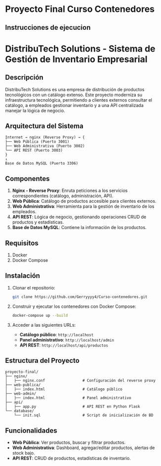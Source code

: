 # Proyecto Final Curso Contenedores

## Instrucciones de ejecucion



# DistribuTech Solutions - Sistema de Gestión de Inventario Empresarial

## Descripción

DistribuTech Solutions es una empresa de distribución de productos tecnológicos con un catálogo extenso. Este proyecto moderniza su infraestructura tecnológica, permitiendo a clientes externos consultar el catálogo, a empleados gestionar inventario y a una API centralizada manejar la lógica de negocio.

## Arquitectura del Sistema

```
Internet → nginx (Reverse Proxy) → {
├── Web Pública (Puerto 3001)
├── Web Administrativa (Puerto 3002)
└── API REST (Puerto 3003)
}
↓
Base de Datos MySQL (Puerto 3306)
```

## Componentes

1. **Nginx - Reverse Proxy**: Enruta peticiones a los servicios correspondientes (catálogo, administración, API).
2. **Web Pública**: Catálogo de productos accesible para clientes externos.
3. **Web Administrativa**: Herramienta para la gestión de inventario de los empleados.
4. **API REST**: Lógica de negocio, gestionando operaciones CRUD de productos y estadísticas.
5. **Base de Datos MySQL**: Contiene la información de los productos.

## Requisitos

1. Docker
2. Docker Compose

## Instalación

1. Clonar el repositorio:
   ```bash
   git clone https://github.com/Gerryyyy4/Curso-contenedores.git
    ```

2. Construir y ejecutar los contenedores con Docker Compose:

   ```bash
   docker-compose up --build
   ```
3. Acceder a las siguientes URLs:

   * **Catálogo público**: `http://localhost`
   * **Panel administrativo**: `http://localhost/admin`
   * **API REST**: `http://localhost/api/productos`

## Estructura del Proyecto

```
proyecto-final/
├── nginx/
│   ├── nginx.conf                 # Configuración del reverse proxy
├── web-publica/
│   ├── index.html                 # Catálogo público
├── web-admin/
│   ├── index.html                 # Panel administrativo
├── api/
│   ├── app.py                     # API REST en Python Flask
└── database/
    └── init.sql                   # Script de inicialización de BD
```

## Funcionalidades

* **Web Pública**: Ver productos, buscar y filtrar productos.
* **Web Administrativa**: Dashboard, agregar/editar productos, alertas de stock bajo.
* **API REST**: CRUD de productos, estadísticas de inventario.


